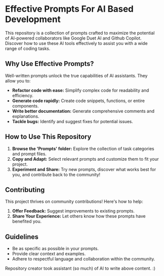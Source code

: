 # Effective Prompts For AI Based Development
This repository is a collection of prompts crafted to maximize the potential of AI-powered collaborators like Google Duet AI and Github Copilot. Discover how to use these AI tools effectively to assist you with a wide range of coding tasks.

## Why Use Effective Prompts?

Well-written prompts unlock the true capabilities of AI assistants. They allow you to:

* **Refactor code with ease:** Simplify complex code for readability and efficiency.
* **Generate code rapidly:** Create code snippets, functions, or entire components.
* **Write better documentation:** Generate comprehensive comments and explanations.
* **Tackle bugs:** Identify and suggest fixes for potential issues.

## How to Use This Repository

1. **Browse the 'Prompts' folder:** Explore the collection of task categories and prompt files.
2. **Copy and Adapt:**  Select relevant prompts and customize them to fit your project. 
3. **Experiment and Share:**  Try new prompts, discover what works best for you, and contribute back to the community!

## Contributing

This project thrives on community contributions! Here's how to help:

1. **Offer Feedback:** Suggest improvements to existing prompts.
2. **Share Your Experience:**  Let others know how these prompts have benefited you.

## Guidelines

* Be as specific as possible in your prompts.
* Provide clear context and examples.
* Adhere to respectful language and collaboration within the community.

Repository creator took assistant (so much) of AI to write above content. :)
